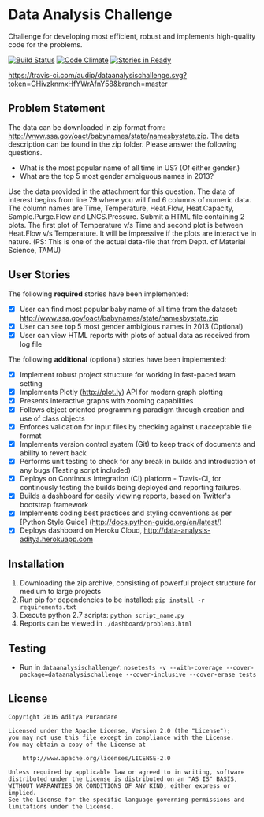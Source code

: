 # Data Analysis Challenge

Challenge for developing most efficient, robust and implements high-quality code for the problems.

[![Build Status](https://travis-ci.org/audip/dataanalysischallenge.svg?token=GHivzknmxHfYWrAfnY58&branch=master)](https://travis-ci.org/audip/dataanalysischallenge)
[![Code Climate](https://codeclimate.com/repos/56cd6c0d7220a51efe00b887/badges/52444d49df7d3569be4d/gpa.svg)](https://codeclimate.com/repos/56cd6c0d7220a51efe00b887/feed)
[![Stories in Ready](https://badge.waffle.io/audip/dataanalysichallenge.png?label=ready&title=Ready)](https://waffle.io/audip/dataanalysichallenge)

https://travis-ci.com/audip/dataanalysischallenge.svg?token=GHivzknmxHfYWrAfnY58&branch=master

## Problem Statement

The data can be downloaded in zip format from:
http://www.ssa.gov/oact/babynames/state/namesbystate.zip. The data description can be found in the zip folder. Please answer the following questions.
- What is the most popular name of all time in US? (Of either gender.)
- What are the top 5 most gender ambiguous names in 2013?

Use the data provided in the attachment for this question. The data of interest begins from line 79 where you will find 6 columns of numeric data. The column names are Time, Temperature, Heat.Flow, Heat.Capacity, Sample.Purge.Flow and LNCS.Pressure. Submit a HTML file containing 2 plots. The first plot of Temperature v/s Time and second plot is between Heat.Flow v/s Temperature. It will be impressive if the plots are interactive in nature. (PS: This is one of the actual data-file that from Deptt. of Material Science, TAMU)

## User Stories

The following **required** stories have been implemented:
- [x] User can find most popular baby name of all time from the dataset: http://www.ssa.gov/oact/babynames/state/namesbystate.zip
- [x] User can see top 5 most gender ambigious names in 2013 (Optional)
- [x] User can view HTML reports with plots of actual data as received from log file

The following **additional** (optional) stories have been implemented:
- [x] Implement robust project structure for working in fast-paced team setting
- [x] Implements Plotly (http://plot.ly) API for modern graph plotting
- [x] Presents interactive graphs with zooming capabilities
- [x] Follows object oriented programming paradigm through creation and use of class objects
- [x] Enforces validation for input files by checking against unacceptable file format
- [x] Implements version control system (Git) to keep track of documents and ability to revert back
- [x] Performs unit testing to check for any break in builds and introduction of any bugs (Testing script included)
- [x] Deploys on Continous Integration (CI) platform - Travis-CI, for continously testing the builds being deployed and reporting failures.
- [x] Builds a dashboard for easily viewing reports, based on Twitter's bootstrap framework
- [x] Implements coding best practices and styling conventions as per [Python Style Guide] (http://docs.python-guide.org/en/latest/)
- [x] Deploys dashboard on Heroku Cloud, http://data-analysis-aditya.herokuapp.com

## Installation

1. Downloading the zip archive, consisting of powerful project structure for medium to large projects
2. Run pip for dependencies to be installed: `pip install -r requirements.txt`
3. Execute python 2.7 scripts: `python script_name.py`
4. Reports can be viewed in `./dashboard/problem3.html`

## Testing

- Run in `dataanalysischallenge/`: `nosetests -v --with-coverage --cover-package=dataanalysischallenge --cover-inclusive --cover-erase tests`

## License

    Copyright 2016 Aditya Purandare

    Licensed under the Apache License, Version 2.0 (the "License");
    you may not use this file except in compliance with the License.
    You may obtain a copy of the License at

        http://www.apache.org/licenses/LICENSE-2.0

    Unless required by applicable law or agreed to in writing, software
    distributed under the License is distributed on an "AS IS" BASIS,
    WITHOUT WARRANTIES OR CONDITIONS OF ANY KIND, either express or implied.
    See the License for the specific language governing permissions and
    limitations under the License.
